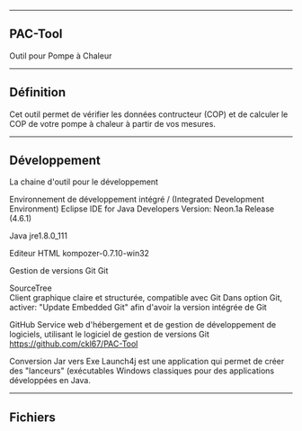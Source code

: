 ----------
 PAC-Tool
----------
Outil pour Pompe à Chaleur

-------------
 Définition 
-------------
Cet outil permet de vérifier les données contructeur (COP) et de calculer le COP de votre pompe 
à chaleur à partir de vos mesures.

----------------
 Développement
----------------
La chaine d'outil pour le développement

Environnement de développement intégré / (Integrated Development Environment)
	Eclipse IDE for Java Developers
	Version: Neon.1a Release (4.6.1)

Java
	jre1.8.0_111

Editeur HTML
	kompozer-0.7.10-win32

Gestion de versions Git
		Git
		
SourceTree	
	Client graphique claire et structurée, compatible avec Git
	Dans option Git, activer: "Update Embedded Git" afin d'avoir la version intégrée de Git
	
GitHub 
	Service web d'hébergement et de gestion de développement de logiciels, 
	utilisant le logiciel de gestion de versions Git
	https://github.com/ckl67/PAC-Tool

Conversion Jar vers Exe
	Launch4j est une application qui permet de créer des "lanceurs" (exécutables Windows classiques 
	pour des applications développées en Java. 

----------------
 Fichiers
----------------

